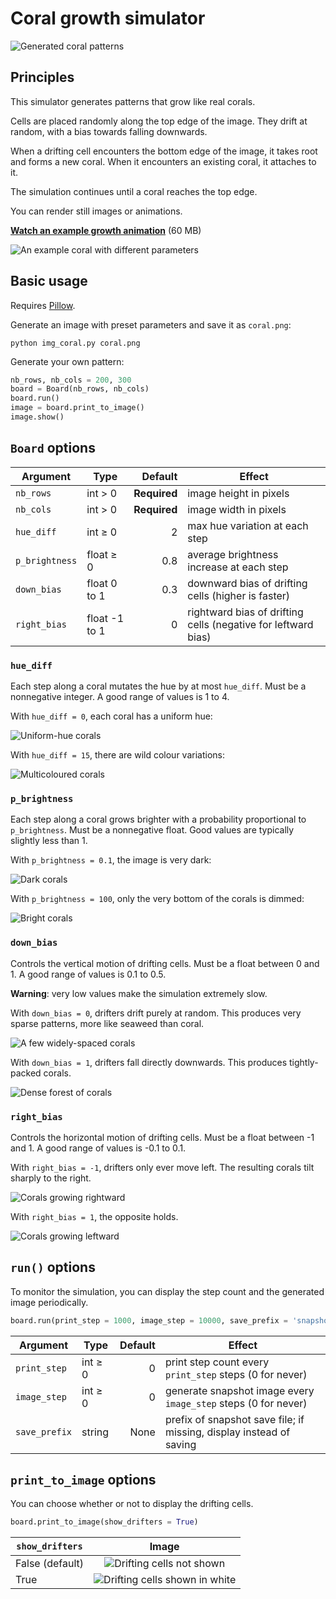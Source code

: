# Coral growth simulator

![Generated coral patterns](examples/coral.png)

## Principles

This simulator generates patterns that grow like real corals.

Cells are placed randomly along the top edge of the image. They drift at random, with a bias towards falling downwards.

When a drifting cell encounters the bottom edge of the image, it takes root and forms a new coral. When it encounters an existing coral, it attaches to it.

The simulation continues until a coral reaches the top edge.

You can render still images or animations.

**[Watch an example growth animation](examples/growth.mp4?raw=true)** (60 MB)

![An example coral with different parameters](examples/seaweed.png)

## Basic usage

Requires [Pillow](https://python-pillow.org/).

Generate an image with preset parameters and save it as `coral.png`:

````
python img_coral.py coral.png
````

Generate your own pattern:

````python
nb_rows, nb_cols = 200, 300
board = Board(nb_rows, nb_cols)
board.run()
image = board.print_to_image()
image.show()
````

## `Board` options

| Argument       | Type          | Default      | Effect                                                        |
|----------------|---------------|-------------:|---------------------------------------------------------------|
| `nb_rows`      | int > 0       | **Required** | image height in pixels                                        |
| `nb_cols`      | int > 0       | **Required** | image width in pixels                                         |
| `hue_diff`     | int ≥ 0       |            2 | max hue variation at each step                                |
| `p_brightness` | float ≥ 0     |          0.8 | average brightness increase at each step                      |
| `down_bias`    | float 0 to 1  |          0.3 | downward bias of drifting cells (higher is faster)            |
| `right_bias`   | float -1 to 1 |            0 | rightward bias of drifting cells (negative for leftward bias) |

### `hue_diff`

Each step along a coral mutates the hue by at most `hue_diff`. Must be a nonnegative integer. A good range of values is 1 to 4.

With `hue_diff = 0`, each coral has a uniform hue:

![Uniform-hue corals](examples/uniform.png)

With `hue_diff = 15`, there are wild colour variations:

![Multicoloured corals](examples/crazy_colours.png)

### `p_brightness`

Each step along a coral grows brighter with a probability proportional to `p_brightness`. Must be a nonnegative float. Good values are typically slightly less than 1.

With `p_brightness = 0.1`, the image is very dark:

![Dark corals](examples/dark.png)

With `p_brightness = 100`, only the very bottom of the corals is dimmed:

![Bright corals](examples/bright.png)

### `down_bias`

Controls the vertical motion of drifting cells. Must be a float between 0 and 1. A good range of values is 0.1 to 0.5.

**Warning**: very low values make the simulation extremely slow.

With `down_bias = 0`, drifters drift purely at random. This produces very sparse patterns, more like seaweed than coral.

![A few widely-spaced corals](examples/sparse.png)

With `down_bias = 1`, drifters fall directly downwards. This produces tightly-packed corals.

![Dense forest of corals](examples/dense.png)

### `right_bias`

Controls the horizontal motion of drifting cells. Must be a float between -1 and 1. A good range of values is -0.1 to 0.1.

With `right_bias = -1`, drifters only ever move left. The resulting corals tilt sharply to the right.

![Corals growing rightward](examples/left.png)

With `right_bias = 1`, the opposite holds.

![Corals growing leftward](examples/right.png)

## `run()` options

To monitor the simulation, you can display the step count and the generated image periodically.

````python
board.run(print_step = 1000, image_step = 10000, save_prefix = 'snapshot-')
````

| Argument      | Type    | Default | Effect                                                              |
|---------------|---------|--------:|---------------------------------------------------------------------|
| `print_step`  | int ≥ 0 |       0 | print step count every `print_step` steps (0 for never)             |
| `image_step`  | int ≥ 0 |       0 | generate snapshot image every `image_step` steps (0 for never)      |
| `save_prefix` | string  |    None | prefix of snapshot save file; if missing, display instead of saving |

## `print_to_image` options

You can choose whether or not to display the drifting cells.

````python
board.print_to_image(show_drifters = True)
````

| `show_drifters` | Image                                                        |
| ----------------|:------------------------------------------------------------:|
| False (default) | ![Drifting cells not shown](examples/without_drifters.png)   |
| True            | ![Drifting cells shown in white](examples/with_drifters.png) |
